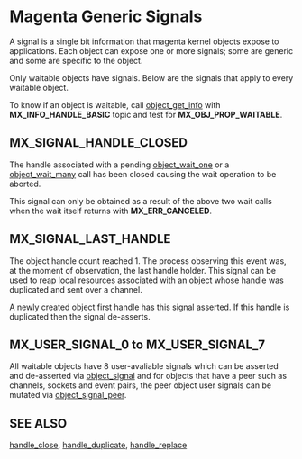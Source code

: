 # Magenta Generic Signals

A signal is a single bit information that magenta kernel objects expose to applications. Each
object can expose one or more signals; some are generic and some are specific to the object.

Only waitable objects have signals. Below are the signals that apply to every waitable object.

To know if an object is waitable, call [object_get_info](syscalls/object_get_info.md) with
**MX_INFO_HANDLE_BASIC** topic and test for **MX_OBJ_PROP_WAITABLE**.

## MX_SIGNAL_HANDLE_CLOSED

The handle associated with a pending [object_wait_one](syscalls/object_wait_one.md) or a
[object_wait_many](syscalls/object_wait_many.md) call has been closed causing the wait operation
to be aborted.

This signal can only be obtained as a result of the above two wait calls when the wait itself
returns with **MX_ERR_CANCELED**.

## MX_SIGNAL_LAST_HANDLE

The object handle count reached 1. The process observing this event was, at the moment of
observation, the last handle holder. This signal can be used to reap local resources associated
with an object whose handle was duplicated and sent over a channel.

A newly created object first handle has this signal asserted. If this handle is duplicated
then the signal de-asserts.

## MX_USER_SIGNAL_0 to MX_USER_SIGNAL_7

All waitable objects have 8 user-avaliable signals which can be asserted and de-asserted via
[object_signal](syscalls/object_signal.md) and for objects that have a peer such as channels,
sockets and event pairs, the peer object user signals can be mutated via
[object_signal_peer](syscalls/object_signal.md).

## SEE ALSO

[handle_close](syscalls/handle_close.md), [handle_duplicate](syscalls/handle_duplicate.md),
[handle_replace](syscalls/handle_replace.md)
